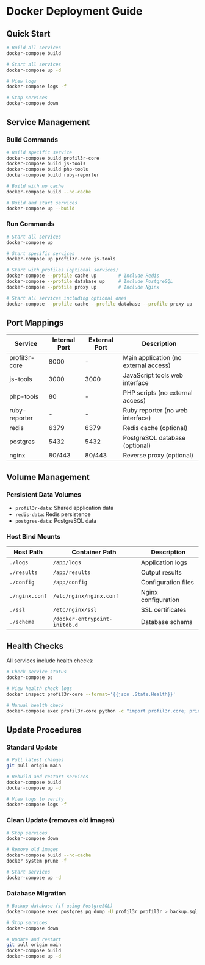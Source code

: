 # Docker Deployment Guide

## Quick Start

```bash
# Build all services
docker-compose build

# Start all services
docker-compose up -d

# View logs
docker-compose logs -f

# Stop services
docker-compose down
```

## Service Management

### Build Commands

```bash
# Build specific service
docker-compose build profil3r-core
docker-compose build js-tools
docker-compose build php-tools
docker-compose build ruby-reporter

# Build with no cache
docker-compose build --no-cache

# Build and start services
docker-compose up --build
```

### Run Commands

```bash
# Start all services
docker-compose up

# Start specific services
docker-compose up profil3r-core js-tools

# Start with profiles (optional services)
docker-compose --profile cache up        # Include Redis
docker-compose --profile database up     # Include PostgreSQL
docker-compose --profile proxy up        # Include Nginx

# Start all services including optional ones
docker-compose --profile cache --profile database --profile proxy up
```

## Port Mappings

| Service | Internal Port | External Port | Description |
|---------|---------------|---------------|-------------|
| profil3r-core | 8000 | - | Main application (no external access) |
| js-tools | 3000 | 3000 | JavaScript tools web interface |
| php-tools | 80 | - | PHP scripts (no external access) |
| ruby-reporter | - | - | Ruby reporter (no web interface) |
| redis | 6379 | 6379 | Redis cache (optional) |
| postgres | 5432 | 5432 | PostgreSQL database (optional) |
| nginx | 80/443 | 80/443 | Reverse proxy (optional) |

## Volume Management

### Persistent Data Volumes

- `profil3r-data`: Shared application data
- `redis-data`: Redis persistence
- `postgres-data`: PostgreSQL data

### Host Bind Mounts

| Host Path | Container Path | Description |
|-----------|----------------|-------------|
| `./logs` | `/app/logs` | Application logs |
| `./results` | `/app/results` | Output results |
| `./config` | `/app/config` | Configuration files |
| `./nginx.conf` | `/etc/nginx/nginx.conf` | Nginx configuration |
| `./ssl` | `/etc/nginx/ssl` | SSL certificates |
| `./schema` | `/docker-entrypoint-initdb.d` | Database schema |

## Health Checks

All services include health checks:

```bash
# Check service status
docker-compose ps

# View health check logs
docker inspect profil3r-core --format='{{json .State.Health}}'

# Manual health check
docker-compose exec profil3r-core python -c "import profil3r.core; print('OK')"
```

## Update Procedures

### Standard Update

```bash
# Pull latest changes
git pull origin main

# Rebuild and restart services
docker-compose build
docker-compose up -d

# View logs to verify
docker-compose logs -f
```

### Clean Update (removes old images)

```bash
# Stop services
docker-compose down

# Remove old images
docker-compose build --no-cache
docker system prune -f

# Start services
docker-compose up -d
```

### Database Migration

```bash
# Backup database (if using PostgreSQL)
docker-compose exec postgres pg_dump -U profil3r profil3r > backup.sql

# Stop services
docker-compose down

# Update and restart
git pull origin main
docker-compose build
docker-compose up -d
```
